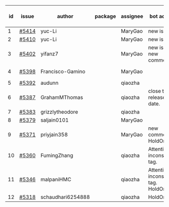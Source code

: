 | id | issue | author | package | assignee | bot advice | created date of issue | target release date | date from target |
| ------ | ------ | ------ | ------ | ------ | ------ | ------ | ------ | :-----: |
| 1 | [#5414](https://github.com/Azure/sdk-release-request/issues/5414) | yuc-Li |  | MaryGao | new issue. | 08-08 | 08-22 |  |
| 2 | [#5410](https://github.com/Azure/sdk-release-request/issues/5410) | yuc-Li |  | MaryGao | new issue. | 08-08 | 08-22 |  |
| 3 | [#5402](https://github.com/Azure/sdk-release-request/issues/5402) | yifanz7 |  | MaryGao | new issue. new comment. | 08-07 | 08-22 |  |
| 4 | [#5398](https://github.com/Azure/sdk-release-request/issues/5398) | Francisco-Gamino |  | MaryGao |  | 08-01 | fail to get. |  |
| 5 | [#5392](https://github.com/Azure/sdk-release-request/issues/5392) | audunn |  | qiaozha |  | 07-31 | 08-23 |  |
| 6 | [#5387](https://github.com/Azure/sdk-release-request/issues/5387) | GrahamMThomas |  | qiaozha | close to release date. | 07-30 | 08-15 | 2 |
| 7 | [#5383](https://github.com/Azure/sdk-release-request/issues/5383) | grizzlytheodore |  | qiaozha |  | 07-30 | 08-23 |  |
| 8 | [#5379](https://github.com/Azure/sdk-release-request/issues/5379) | saljain0101 |  | MaryGao |  | 07-26 | 08-22 |  |
| 9 | [#5371](https://github.com/Azure/sdk-release-request/issues/5371) | priyjain358 |  | MaryGao | new comment. HoldOn. | 07-24 | 08-22 |  |
| 10 | [#5360](https://github.com/Azure/sdk-release-request/issues/5360) | FumingZhang |  | qiaozha | Attention to inconsistent tag. | 07-18 | 08-22 |  |
| 11 | [#5346](https://github.com/Azure/sdk-release-request/issues/5346) | malpaniHMC |  | qiaozha | Attention to inconsistent tag. HoldOn. | 07-18 | 08-23 |  |
| 12 | [#5318](https://github.com/Azure/sdk-release-request/issues/5318) | schaudhari6254888 |  | qiaozha | HoldOn. | 07-05 | 07-24 |  |

